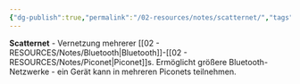 ```yaml
---
{"dg-publish":true,"permalink":"/02-resources/notes/scatternet/","tags":["informatik/netzwerk/bluetooth/vernetzung","piconet/verbindung","informatik/netzwerk/wireless"],"noteIcon":"","updated":"2025-10-29T12:59:09.953+01:00"}
---
```



**Scatternet** - Vernetzung mehrerer [[02 - RESOURCES/Notes/Bluetooth\|Bluetooth]]-[[02 - RESOURCES/Notes/Piconet\|Piconet]]s.
Ermöglicht größere Bluetooth-Netzwerke - ein Gerät kann in mehreren Piconets teilnehmen.